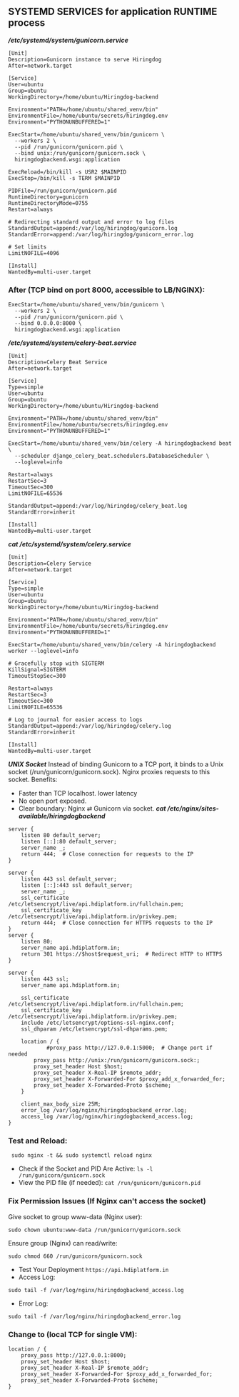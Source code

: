 
## SYSTEMD SERVICES for application RUNTIME process

***/etc/systemd/system/gunicorn.service***         

```
[Unit]
Description=Gunicorn instance to serve Hiringdog
After=network.target

[Service]
User=ubuntu
Group=ubuntu
WorkingDirectory=/home/ubuntu/Hiringdog-backend

Environment="PATH=/home/ubuntu/shared_venv/bin"
EnvironmentFile=/home/ubuntu/secrets/hiringdog.env
Environment="PYTHONUNBUFFERED=1"

ExecStart=/home/ubuntu/shared_venv/bin/gunicorn \
  --workers 2 \
  --pid /run/gunicorn/gunicorn.pid \
  --bind unix:/run/gunicorn/gunicorn.sock \
  hiringdogbackend.wsgi:application

ExecReload=/bin/kill -s USR2 $MAINPID
ExecStop=/bin/kill -s TERM $MAINPID

PIDFile=/run/gunicorn/gunicorn.pid
RuntimeDirectory=gunicorn
RuntimeDirectoryMode=0755
Restart=always

# Redirecting standard output and error to log files
StandardOutput=append:/var/log/hiringdog/gunicorn.log
StandardError=append:/var/log/hiringdog/gunicorn_error.log

# Set limits
LimitNOFILE=4096

[Install]
WantedBy=multi-user.target
```

### After (TCP bind on port 8000, accessible to LB/NGINX):
```
ExecStart=/home/ubuntu/shared_venv/bin/gunicorn \
  --workers 2 \
  --pid /run/gunicorn/gunicorn.pid \
  --bind 0.0.0.0:8000 \
  hiringdogbackend.wsgi:application

```


***/etc/systemd/system/celery-beat.service***         

```
[Unit]
Description=Celery Beat Service
After=network.target

[Service]
Type=simple
User=ubuntu
Group=ubuntu
WorkingDirectory=/home/ubuntu/Hiringdog-backend

Environment="PATH=/home/ubuntu/shared_venv/bin"
EnvironmentFile=/home/ubuntu/secrets/hiringdog.env
Environment="PYTHONUNBUFFERED=1"

ExecStart=/home/ubuntu/shared_venv/bin/celery -A hiringdogbackend beat \
  --scheduler django_celery_beat.schedulers.DatabaseScheduler \
  --loglevel=info

Restart=always
RestartSec=3
TimeoutSec=300
LimitNOFILE=65536

StandardOutput=append:/var/log/hiringdog/celery_beat.log
StandardError=inherit

[Install]
WantedBy=multi-user.target
```
***cat /etc/systemd/system/celery.service***                                                                                  
```
[Unit]
Description=Celery Service
After=network.target

[Service]
Type=simple
User=ubuntu
Group=ubuntu
WorkingDirectory=/home/ubuntu/Hiringdog-backend

Environment="PATH=/home/ubuntu/shared_venv/bin"
EnvironmentFile=/home/ubuntu/secrets/hiringdog.env
Environment="PYTHONUNBUFFERED=1"

ExecStart=/home/ubuntu/shared_venv/bin/celery -A hiringdogbackend worker --loglevel=info

# Gracefully stop with SIGTERM
KillSignal=SIGTERM
TimeoutStopSec=300

Restart=always
RestartSec=3
TimeoutSec=300
LimitNOFILE=65536

# Log to journal for easier access to logs
StandardOutput=append:/var/log/hiringdog/celery.log
StandardError=inherit

[Install]
WantedBy=multi-user.target
```
***UNIX Socket***
Instead of binding Gunicorn to a TCP port, it binds to a Unix socket (/run/gunicorn/gunicorn.sock).
Nginx proxies requests to this socket.
Benefits:
- Faster than TCP localhost. lower latency 
- No open port exposed. 
- Clear boundary: Nginx ⇄ Gunicorn via socket.
***cat /etc/nginx/sites-available/hiringdogbackend***                                    
```
server {
    listen 80 default_server;
    listen [::]:80 default_server;
    server_name _;
    return 444;  # Close connection for requests to the IP
}

server {
    listen 443 ssl default_server;
    listen [::]:443 ssl default_server;
    server_name _;
    ssl_certificate /etc/letsencrypt/live/api.hdiplatform.in/fullchain.pem;
    ssl_certificate_key /etc/letsencrypt/live/api.hdiplatform.in/privkey.pem;
    return 444;  # Close connection for HTTPS requests to the IP
}
server {
    listen 80;
    server_name api.hdiplatform.in;
    return 301 https://$host$request_uri;  # Redirect HTTP to HTTPS
}

server {
    listen 443 ssl;
    server_name api.hdiplatform.in;

    ssl_certificate /etc/letsencrypt/live/api.hdiplatform.in/fullchain.pem;
    ssl_certificate_key /etc/letsencrypt/live/api.hdiplatform.in/privkey.pem;
    include /etc/letsencrypt/options-ssl-nginx.conf;
    ssl_dhparam /etc/letsencrypt/ssl-dhparams.pem;

    location / {
            #proxy_pass http://127.0.0.1:5000;  # Change port if needed
        proxy_pass http://unix:/run/gunicorn/gunicorn.sock:;
        proxy_set_header Host $host;
        proxy_set_header X-Real-IP $remote_addr;
        proxy_set_header X-Forwarded-For $proxy_add_x_forwarded_for;
        proxy_set_header X-Forwarded-Proto $scheme;
    }

    client_max_body_size 25M;
    error_log /var/log/nginx/hiringdogbackend_error.log;
    access_log /var/log/nginx/hiringdogbackend_access.log;
}
```

### Test and Reload: 
` sudo nginx -t && sudo systemctl reload nginx`

- Check if the Socket and PID Are Active: ` ls -l /run/gunicorn/gunicorn.sock `
- View the PID file (if needed): ` cat /run/gunicorn/gunicorn.pid `

### Fix Permission Issues (If Nginx can't access the socket) 
Give socket to group www-data (Nginx user): 
``` 
sudo chown ubuntu:www-data /run/gunicorn/gunicorn.sock
```
Ensure group (Nginx) can read/write:
```
sudo chmod 660 /run/gunicorn/gunicorn.sock
```
- Test Your Deployment ` https://api.hdiplatform.in `
- Access Log:
```
sudo tail -f /var/log/nginx/hiringdogbackend_access.log
```
- Error Log: 
```
sudo tail -f /var/log/nginx/hiringdogbackend_error.log
```

### Change to (local TCP for single VM):
```
location / {
    proxy_pass http://127.0.0.1:8000;
    proxy_set_header Host $host;
    proxy_set_header X-Real-IP $remote_addr;
    proxy_set_header X-Forwarded-For $proxy_add_x_forwarded_for;
    proxy_set_header X-Forwarded-Proto $scheme;
}
```
